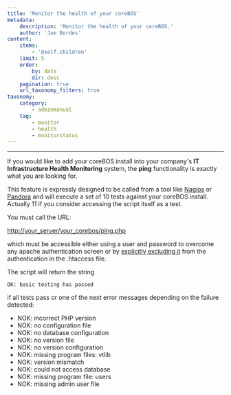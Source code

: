 ```yaml
---
title: 'Monitor the health of your coreBOS'
metadata:
    description: 'Monitor the health of your coreBOS.'
    author: 'Joe Bordes'
content:
    items:
        - '@self.children'
    limit: 5
    order:
        by: date
        dir: desc
    pagination: true
    url_taxonomy_filters: true
taxonomy:
    category:
        - adminmanual
    tag:
        - monitor
        - health
        - monitorstatus
---
```

---
If you would like to add your coreBOS install into your company's **IT Infrastructure Health Monitoring** system, the **ping** functionality is exactly what you are looking for.

This feature is expressly designed to be called from a tool like [Nagios](https://www.nagios.org/) or [Pandora](https://pandorafms.com/en/) and will execute a set of 10 tests against your coreBOS install. Actually 11 if you consider accessing the script itself as a test.

You must call the URL:

[http://your_server/your_corebos/ping.php](http://your_server/your_corebos/ping.php)

which must be accessible either using a user and password to overcome any apache authentication screen or by [explicitly excluding it](https://github.com/tsolucio/corebos/blob/master/htaccess.txt) from the authentication in the .htaccess file.

The script will return the string

```
OK: basic testing has passed
```
if all tests pass or one of the next error messages depending on the failure detected:

-   NOK: incorrect PHP version
-   NOK: no configuration file
-   NOK: no database configuration
-   NOK: no version file
-   NOK: no version configuration
-   NOK: missing program files: vtlib
-   NOK: version mismatch
-   NOK: could not access database
-   NOK: missing program file: users
-   NOK: missing admin user file